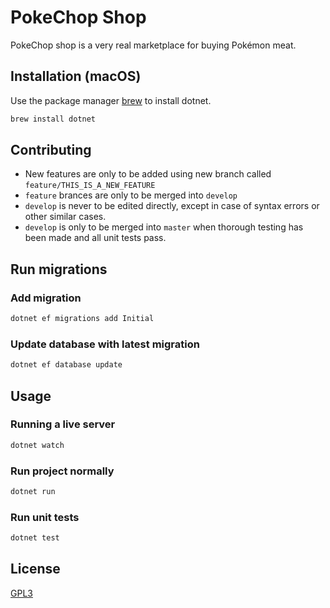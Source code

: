 # PokeChop Shop

PokeChop shop is a very real marketplace for buying Pokémon meat.

## Installation (macOS)

Use the package manager [brew](https://brew.sh/) to install dotnet.

```bash
brew install dotnet
```

## Contributing

* New features are only to be added using new branch called `feature/THIS_IS_A_NEW_FEATURE`
* `feature` brances are only to be merged into `develop`
* `develop` is never to be edited directly, except in case of syntax errors or other similar cases.
* `develop` is only to be merged into `master` when thorough testing has been made and all unit tests pass.


## Run migrations

### Add migration

```bash
dotnet ef migrations add Initial
```

### Update database with latest migration

```bash
dotnet ef database update
```

## Usage

### Running a live server

```bash
dotnet watch
```

### Run project normally

```bash
dotnet run
```

### Run unit tests

```bash
dotnet test
```

## License

[GPL3](https://choosealicense.com/licenses/gpl-3.0/)